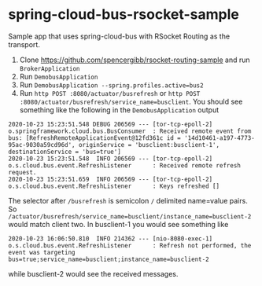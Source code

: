 # spring-cloud-bus-rsocket-sample
Sample app that uses spring-cloud-bus with RSocket Routing as the transport.

1. Clone https://github.com/spencergibb/rsocket-routing-sample and run `BrokerApplication`
2. Run `DemobusApplication`
3. Run `DemobusApplication --spring.profiles.active=bus2`
4. Run `http POST :8080/actuator/busrefresh` or `http POST :8080/actuator/busrefresh/service_name=busclient`. You should see something like the following in the `DemobusApplication` output 
```
2020-10-23 15:23:51.548 DEBUG 206569 --- [tor-tcp-epoll-2] o.springframework.cloud.bus.BusConsumer  : Received remote event from bus: [RefreshRemoteApplicationEvent@12fd361c id = '14d10461-a197-4773-95ac-9030a59cd96d', originService = 'busclient:busclient-1', destinationService = 'bus=true']
2020-10-23 15:23:51.548  INFO 206569 --- [tor-tcp-epoll-2] o.s.cloud.bus.event.RefreshListener      : Received remote refresh request.
2020-10-23 15:23:51.659  INFO 206569 --- [tor-tcp-epoll-2] o.s.cloud.bus.event.RefreshListener      : Keys refreshed []
```

The selector after `/busrefresh` is semicolon `/` delimited name=value pairs. So `/actuator/busrefresh/service_name=busclient/instance_name=busclient-2` would match client two.
In busclient-1 you would see something like
```
2020-10-23 16:06:50.810  INFO 214362 --- [nio-8080-exec-1] o.s.cloud.bus.event.RefreshListener      : Refresh not performed, the event was targeting bus=true;service_name=busclient;instance_name=busclient-2
``` 
while busclient-2 would see the received messages.
